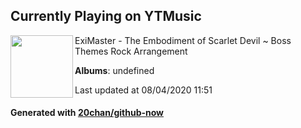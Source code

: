 ## Currently Playing on YTMusic

[<img align="left" width="100" src="https://i.ytimg.com/vi/UVgXESPF630/sddefault.jpg?sqp=-oaymwEWCJADEOEBIAQqCghqEJQEGHgg6AJIWg&rs">](https://music.youtube.com/channel/UC4XlDx6E6MezYJ1iSI0jYYQ)

ExiMaster - The Embodiment of Scarlet Devil ~ Boss Themes Rock Arrangement

**Albums**: undefined

Last updated at 08/04/2020 11:51

#### Generated with [20chan/github-now](https://github.com/20chan/github-now)


<!--
**20chan/20chan** is a ✨ _special_ ✨ repository because its `README.md` (this file) appears on your GitHub profile.

Here are some ideas to get you started:

- 🔭 I’m currently working on ...
- 🌱 I’m currently learning ...
- 👯 I’m looking to collaborate on ...
- 🤔 I’m looking for help with ...
- 💬 Ask me about ...
- 📫 How to reach me: ...
- 😄 Pronouns: ...
- ⚡ Fun fact: ...
-->
